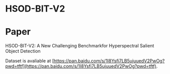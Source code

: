 # HSOD-BIT-V2

Paper
=====
HSOD-BIT-V2: A New Challenging Benchmarkfor Hyperspectral Salient Object Detection

Dataset is avaliable at [https://pan.baidu.com/s/1I8Ysfi7LB5ujuuedV2PwOg?pwd=tftf](https://pan.baidu.com/s/1I8Ysfi7LB5ujuuedV2PwOg?pwd=tftf).
